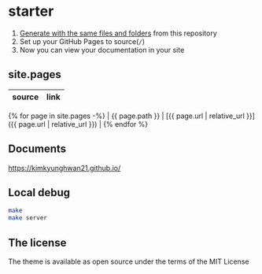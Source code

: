 # starter

1. [Generate with the same files and folders](https://github.com/rundocs/starter/generate) from this repository
2. Set up your GitHub Pages to source(`/`)
3. Now you can view your documentation in your site

## site.pages

<!-- prettier-ignore-start -->

| source          | link                                                           |
| --------------- | -------------------------------------------------------------- |
{% for page in site.pages -%}
| {{ page.path }} | [{{ page.url | relative_url }}]({{ page.url | relative_url }}) |
{% endfor %}

<!-- prettier-ignore-end -->

## Documents

https://kimkyunghwan21.github.io/

## Local debug

```sh
make
make server
```

## The license

The theme is available as open source under the terms of the MIT License
